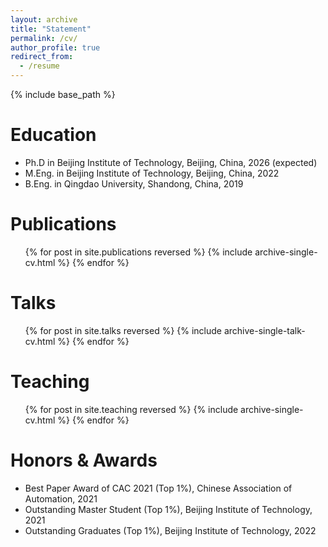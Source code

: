 ```yaml
---
layout: archive
title: "Statement"
permalink: /cv/
author_profile: true
redirect_from:
  - /resume
---
```


{% include base_path %}

Education
======
* Ph.D in Beijing Institute of Technology, Beijing, China, 2026 (expected)
* M.Eng. in Beijing Institute of Technology, Beijing, China, 2022
* B.Eng. in Qingdao University, Shandong, China, 2019

Publications
======
  <ul>{% for post in site.publications reversed %}
    {% include archive-single-cv.html %}
  {% endfor %}</ul>
  
Talks
======
  <ul>{% for post in site.talks reversed %}
    {% include archive-single-talk-cv.html  %}
  {% endfor %}</ul>
  
Teaching
======
  <ul>{% for post in site.teaching reversed %}
    {% include archive-single-cv.html %}
  {% endfor %}</ul>
  
Honors & Awards
======
* Best Paper Award of CAC 2021 (Top 1%), Chinese Association of Automation, 2021
* Outstanding Master Student (Top 1%), Beijing Institute of Technology, 2021
* Outstanding Graduates (Top 1%), Beijing Institute of Technology, 2022
